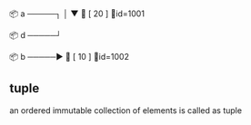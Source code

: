📦 a ─────┐
          │
          ▼
🧠 [ 20 ] 📍id=1001

📦 d ─────┘

📦 b ─────► 🧠 [ 10 ] 📍id=1002

## tuple 

an ordered immutable collection of elements is called as tuple 